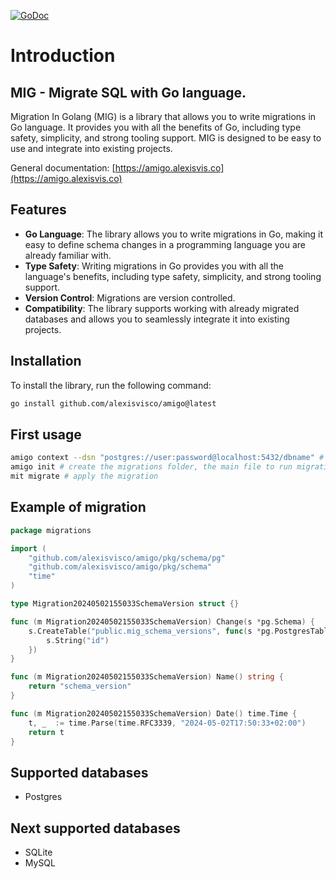 [![GoDoc](https://pkg.go.dev/badge/alexisvisco/amigo)](https://pkg.go.dev/alexisvisco/amigo)

# Introduction

## MIG - Migrate SQL with Go language.

Migration In Golang (MIG) is a library that allows you to write migrations in Go language. 
It provides you with all the benefits of Go, including type safety, simplicity, and strong tooling support.
MIG is designed to be easy to use and integrate into existing projects.

General documentation: [https://amigo.alexisvis.co](https://amigo.alexisvis.co)

## Features

- **Go Language**: The library allows you to write migrations in Go, making it easy to define schema changes in a programming language you are already familiar with.
- **Type Safety**: Writing migrations in Go provides you with all the language's benefits, including type safety, simplicity, and strong tooling support.
- **Version Control**: Migrations are version controlled.
- **Compatibility**: The library supports working with already migrated databases and allows you to seamlessly integrate it into existing projects.

## Installation

To install the library, run the following command:

```sh
go install github.com/alexisvisco/amigo@latest
```

## First usage

```sh 
amigo context --dsn "postgres://user:password@localhost:5432/dbname" # optional but it avoid to pass the dsn each time
amigo init # create the migrations folder, the main file to run migration
mit migrate # apply the migration
```

## Example of migration

```go
package migrations

import (
    "github.com/alexisvisco/amigo/pkg/schema/pg"
    "github.com/alexisvisco/amigo/pkg/schema"
    "time"
)

type Migration20240502155033SchemaVersion struct {}

func (m Migration20240502155033SchemaVersion) Change(s *pg.Schema) {
    s.CreateTable("public.mig_schema_versions", func(s *pg.PostgresTableDef) {
        s.String("id")
    })
}

func (m Migration20240502155033SchemaVersion) Name() string {
    return "schema_version"
}

func (m Migration20240502155033SchemaVersion) Date() time.Time {
    t, _  := time.Parse(time.RFC3339, "2024-05-02T17:50:33+02:00")
    return t
}
```


## Supported databases 

- Postgres

## Next supported databases

- SQLite
- MySQL
